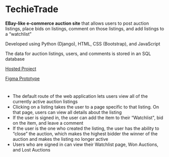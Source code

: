 # TechieTrade
**EBay-like e-commerce auction site** that allows users to post auction listings, place bids on listings, comment on those listings, and add listings to a “watchlist”

Developed using Python (Django), HTML, CSS (Bootstrap), and JavaScript

The data for auction listings, users, and comments is stored in an SQL database

[Hosted Project](http://markoarsov.pythonanywhere.com/)

[Figma Prototype](https://www.figma.com/proto/KSBA3XBhpEq5sYgLEy6nnD/techietrade?type=design&node-id=9-68&t=12CNGZ3oCTCuo6cu-1&scaling=contain&page-id=0:1&starting-point-node-id=9:68&show-proto-sidebar=1&mode=design)
#
 - The default route of the web application lets users view all of the currently active auction listings
 - Clicking on a listing takes the user to a page specific to that listing. On that page, users can view all details about the listing
 - If the user is signed in, the user can add the item to their “Watchlist", bid on the item, and leave a comment
 - If the user is the one who created the listing, the user has the ability to “close” the auction, which makes the highest bidder the winner of the auction and makes the listing no longer active
 - Users who are signed in can view their Watchlist page, Won Auctions, and Lost Auctions
#
